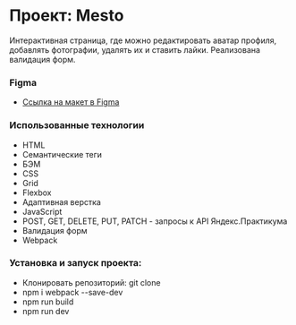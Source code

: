 # Проект: Mesto

Интерактивная страница, где можно редактировать аватар профиля, добавлять фотографии, удалять их и ставить лайки. Реализована валидация форм.

### Figma

* [Ссылка на макет в Figma](https://www.figma.com/file/2cn9N9jSkmxD84oJik7xL7/JavaScript.-Sprint-4?node-id=0%3A1)

### Использованные технологии
* HTML
* Семантические теги
* БЭМ
* CSS
* Grid
* Flexbox
* Адаптивная верстка
* JavaScript
* POST, GET, DELETE, PUT, PATCH - запросы к API Яндекс.Практикума
* Валидация форм
* Webpack

### Установка и запуск проекта:
- Клонировать репозиторий: git clone 
- npm i webpack --save-dev
- npm run build
- npm run dev